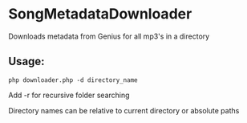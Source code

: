 # SongMetadataDownloader
Downloads metadata from Genius for all mp3's in a directory

Usage:
---
```php downloader.php -d directory_name```

Add -r for recursive folder searching

Directory names can be relative to current directory or absolute paths

